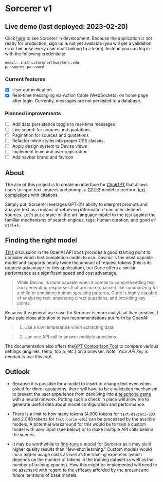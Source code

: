 # Sorcerer v1

## Live demo (last deployed: 2023-02-20)
Click [here](https://sorcerer-v1.fly.dev/) to see Sorcerer in development. Because the application is not ready for production, sign up is not yet available (you will get a validation error because every user must belong to a team). Instead you can log in with the following credentials:
```
email: instructor@northwestern.edu
password: password
```

### Current features
- [x] User authentication
- [x] Real-time messaging via Action Cable (WebSockets) on home page after login. Currently, messages are not persisted to a database. 

### Planned improvements
- [ ] Add data persistence toggle to real-time messages
- [ ] Live search for sources and quotations
- [ ] Pagination for sources and quotations
- [ ] Refactor inline styles into proper CSS classes.
- [ ] Apply design system to Devise views
- [ ] Implement team and user registration
- [ ] Add navbar brand and favicon
 
## About

The aim of this project is to create an interface for [ChatGPT](https://openai.com/blog/chatgpt/) that allows users to input text sources and prompt a [GPT-3](https://platform.openai.com/docs/models/gpt-3) model to perform [text completions](https://platform.openai.com/docs/guides/completion) with citations. 

Simply put, Sorcerer leverages GPT-3's ability to interpret prompts and analyze text as a means of retrieving information from user-defined sources. Let's put a state-of-the-art language model to the test against the familiar mechanisms of search engines, tags, human curation, and good ol' `Ctrl`+`F`. 

## Finding the right model
[This](https://platform.openai.com/docs/models/finding-the-right-model) discussion in the OpenAI API docs provides a good starting point to consider which text completion model to use. Davinci is the most capable model and supports nearly twice the amount of request tokens (this is its greatest advantage for this application), but Curie offers a similar performance at a significant speed and cost advantage. 

> While Davinci is more capable when it comes to comprehending text and generating responses that are more nuanced like summarizing for a child or emulating human speaking patterns, Curie is highly capable of analyzing text, answering direct questions, and providing key points.

Because the general use case for Sorcerer is more analytical than creative, I have paid close attention to two recommendations put forth by OpenAI:

> 1. Use a low temperature when extracting data

> 2. Use one API call to answer multiple questions

The documentation also offers the[GPT Comparison Tool](https://gpttools.com/comparisontool) to compare various settings (engines, temp, top p, etc.) on a browser. _Note: Your API key is needed to use this tool._

## Outlook
* Because it is possible for a model to insert or change text even when asked for direct quotations, there will have to be a validation mechanism to prevent the user experience from devolving into a [telephone game](https://en.wikipedia.org/wiki/Chinese_whispers) with a neural network. Putting such a check in place will allow me to generate useful data about model configuration and performance.

* There is a limit to how many tokens (4,000 tokens for `text-davinci-003` and 2,048 tokens for `text-curie-001`) can be processed by the availble models. A potential workaround for this would be to train a custom model with user input (see below) or to make multiple API calls behind the scenes. 

* It may be worthwhile to [fine-tune](https://platform.openai.com/docs/guides/fine-tuning) a model for Sorcerer as it may yield higher quality results than "few-shot learning." Custom models would incur higher usage costs as well as the training expenses (which depends on the number of tokens in the training dataset as well as the number of training epochs). How this might be implemented will need to be assessed with regard to the efficacy afforded by the present and future iterations of base models. 